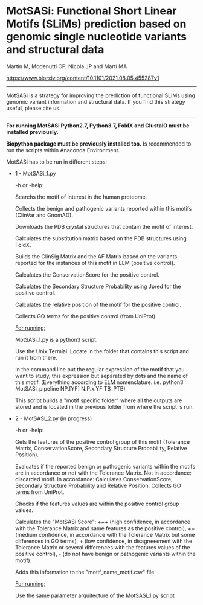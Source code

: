 
# MotSASi: Functional Short Linear Motifs (SLiMs) prediction based on genomic single nucleotide variants and structural data

Martín M, Modenutti CP, Nicola JP and Martí MA

https://www.biorxiv.org/content/10.1101/2021.08.05.455287v1

----

MotSASi is a strategy for improving the prediction of functional SLiMs using genomic variant information and structural data.
If you find this strategy useful, please cite us.

----

**For running MotSASi Python2.7, Python3.7, FoldX and ClustalO must be installed previously.**

**Biopython package must be previously installed too.** Is recommended to run the scripts within Anaconda Environment.

MotSASi has to be run in different steps:

* 1 - MotSASi_1.py 
    
    -h or -help:
    
    Searchs the motif of interest in the human proteome. 
    
    Collects the benign and pathogenic variants reported within this motifs (ClinVar and GnomAD).
    
    Downloads the PDB crystal structures that contain the motif of interest.
    
    Calculates the substitution matrix based on the PDB structures using FoldX.
    
    Builds the ClinSig Matrix and the AF Matrix based on the variants reported for the instances of this motif in ELM (positive control).
    
    Calculates the ConservationScore for the positive control.
    
    Calculates the Secondary Structure Probability  using Jpred for the positive control.
    
    Calculates the relative position of the motif for the positive control.
    
    Collects GO terms for the positive control (from UniProt).
      
    <ins>For running:</ins>
    
    MotSASi_1.py is a python3 script.
    
    Use the Unix Termial. Locate in the folder that contains this script and run it from there.
    
    In the command line put the regular expression of the motif that you want to study, this expression but separated by dots and the name of this motif.
    (Everything according to ELM nomenclature. i.e. python3 MotSASi_pipeline NP.[YF] N.P.x.YF TB_PTB)
    
    This script builds a "motif specific folder" where all the outputs are stored and is located in the previous folder from where the script is run.

* 2 - MotSASi_2.py (in progress)
    
    -h or -help:
      
     Gets the features of the positive control group of this motif (Tolerance Matrix, ConservationScore, Secondary Structure Probability, Relative Position).
      
     Evaluates if the reported benign or pathogenic variants within the motifs are in accordance or not with the Tolerance Matrix. 
     Not in accordance: discarded motif.
     In accordance: Calculates ConservationScore, Secondary Structure Probability and Relative Position. Collects GO terms from UniProt. 
     
     Checks if the features values are within the positive control group values.
     
     Calculates the "MotSASi Score": +++ (high confidence, in accordance with the Tolerance Matrix and same features as the positive control), ++ (medium confidence, in accordance with the Tolerance Matrix but some differences in GO terms), + (low confidence, in disagreeement with the Tolerance Matrix or several differences with the features values of the positive control), - (do not have benign or pathogenic variants within the motif).
     
     Adds this information to the "motif_name_motif.csv" file.
      
     <ins>For running:</ins>
     
     Use the same parameter arquitecture of the MotSASi_1.py script
      
      
      
    
    
